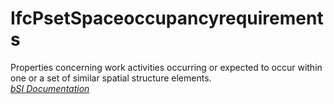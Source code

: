 IfcPsetSpaceoccupancyrequirements
=================================
Properties concerning work activities occurring or expected to occur within
one or a set of similar spatial structure elements.  
[ _bSI
Documentation_](https://standards.buildingsmart.org/IFC/DEV/IFC4_2/FINAL/HTML/schema/ifcproductextension/pset/pset_spaceoccupancyrequirements.htm)


